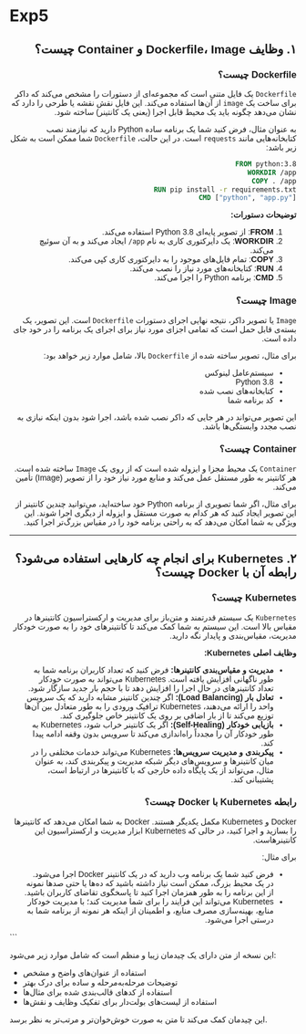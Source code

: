 # Exp5
<div dir="rtl" style="text-align: right; direction: rtl; font-family: Tahoma, sans-serif;">

## ۱. وظایف Dockerfile، Image و Container چیست؟

### Dockerfile چیست؟
`Dockerfile` یک فایل متنی است که مجموعه‌ای از دستورات را مشخص می‌کند که داکر برای ساخت یک `image` از آن‌ها استفاده می‌کند. این فایل نقش نقشه یا طرحی را دارد که نشان می‌دهد چگونه باید یک محیط قابل اجرا (یعنی یک کانتینر) ساخته شود.

به عنوان مثال، فرض کنید شما یک برنامه ساده Python دارید که نیازمند نصب کتابخانه‌هایی مانند `requests` است. در این حالت، `Dockerfile` شما ممکن است به شکل زیر باشد:

```dockerfile
FROM python:3.8
WORKDIR /app
COPY . /app
RUN pip install -r requirements.txt
CMD ["python", "app.py"]

```

**توضیحات دستورات:**
1. **FROM**: از تصویر پایه‌ای Python 3.8 استفاده می‌کند.
2. **WORKDIR**: یک دایرکتوری کاری به نام `app/` ایجاد می‌کند و به آن سوئیچ می‌کند.
3. **COPY**: تمام فایل‌های موجود را به دایرکتوری کاری کپی می‌کند.
4. **RUN**: کتابخانه‌های مورد نیاز را نصب می‌کند.
5. **CMD**: برنامه Python را اجرا می‌کند.

### Image چیست؟
`Image` یا تصویر داکر، نتیجه نهایی اجرای دستورات `Dockerfile` است. این تصویر، یک بسته‌ی قابل حمل است که تمامی اجزای مورد نیاز برای اجرای یک برنامه را در خود جای داده است.

برای مثال، تصویر ساخته شده از `Dockerfile` بالا، شامل موارد زیر خواهد بود:
- سیستم‌عامل لینوکس
- Python 3.8
- کتابخانه‌های نصب شده
- کد برنامه شما

این تصویر می‌تواند در هر جایی که داکر نصب شده باشد، اجرا شود بدون اینکه نیازی به نصب مجدد وابستگی‌ها باشد.

### Container چیست؟
`Container` یک محیط مجزا و ایزوله شده است که از روی یک `Image` ساخته شده است. هر کانتینر به طور مستقل عمل می‌کند و منابع مورد نیاز خود را از تصویر (Image) تأمین می‌کند.

برای مثال، اگر شما تصویری از برنامه Python خود ساخته‌اید، می‌توانید چندین کانتینر از این تصویر ایجاد کنید که هر کدام به صورت مستقل و ایزوله از دیگری اجرا شوند. این ویژگی به شما امکان می‌دهد که به راحتی برنامه خود را در مقیاس بزرگ‌تر اجرا کنید.

---

## ۲. Kubernetes برای انجام چه کارهایی استفاده می‌شود؟ رابطه آن با Docker چیست؟

### Kubernetes چیست؟
`Kubernetes` یک سیستم قدرتمند و متن‌باز برای مدیریت و ارکستراسیون کانتینرها در مقیاس بالا است. این سیستم به شما کمک می‌کند تا کانتینرهای خود را به صورت خودکار مدیریت، مقیاس‌بندی و پایدار نگه دارید.

**وظایف اصلی Kubernetes:**
- **مدیریت و مقیاس‌بندی کانتینرها:** فرض کنید که تعداد کاربران برنامه شما به طور ناگهانی افزایش یافته است. Kubernetes می‌تواند به صورت خودکار تعداد کانتینرهای در حال اجرا را افزایش دهد تا با حجم بار جدید سازگار شود.
- **تعادل بار (Load Balancing):** اگر چندین کانتینر مشابه دارید که یک سرویس واحد را ارائه می‌دهند، Kubernetes ترافیک ورودی را به طور متعادل بین آن‌ها توزیع می‌کند تا از بار اضافی بر روی یک کانتینر خاص جلوگیری کند.
- **بازیابی خودکار (Self-Healing):** اگر یک کانتینر خراب شود، Kubernetes به طور خودکار آن را مجدداً راه‌اندازی می‌کند تا سرویس بدون وقفه ادامه پیدا کند.
- **پیکربندی و مدیریت سرویس‌ها:** Kubernetes می‌تواند خدمات مختلفی را در میان کانتینرها و سرویس‌های دیگر شبکه مدیریت و پیکربندی کند، به عنوان مثال، می‌تواند از یک پایگاه داده خارجی که با کانتینرها در ارتباط است، پشتیبانی کند.

### رابطه Kubernetes با Docker چیست؟
Docker و Kubernetes مکمل یکدیگر هستند. Docker به شما امکان می‌دهد که کانتینرها را بسازید و اجرا کنید، در حالی که Kubernetes ابزار مدیریت و ارکستراسیون این کانتینرهاست.

برای مثال:
- فرض کنید شما یک برنامه وب دارید که در یک کانتینر Docker اجرا می‌شود. در یک محیط بزرگ، ممکن است نیاز داشته باشید که ده‌ها یا حتی صدها نمونه از این برنامه را به طور همزمان اجرا کنید تا پاسخگوی تقاضای کاربران باشید.
- Kubernetes می‌تواند این فرایند را برای شما مدیریت کند؛ با مدیریت خودکار منابع، بهینه‌سازی مصرف منابع، و اطمینان از اینکه هر نمونه از برنامه شما به درستی اجرا می‌شود.

</div>
```

این نسخه از متن دارای یک چیدمان زیبا و منظم است که شامل موارد زیر می‌شود:
- استفاده از عنوان‌های واضح و مشخص
- توضیحات مرحله‌به‌مرحله و ساده برای درک بهتر
- استفاده از کدهای قالب‌بندی شده برای مثال‌ها
- استفاده از لیست‌های بولت‌دار برای تفکیک وظایف و نقش‌ها

این چیدمان کمک می‌کند تا متن به صورت خوش‌خوان‌تر و مرتب‌تر به نظر برسد.
